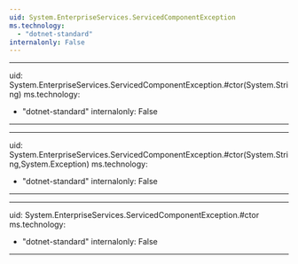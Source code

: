 ```yaml
---
uid: System.EnterpriseServices.ServicedComponentException
ms.technology: 
  - "dotnet-standard"
internalonly: False
---
```


---
uid: System.EnterpriseServices.ServicedComponentException.#ctor(System.String)
ms.technology: 
  - "dotnet-standard"
internalonly: False
---

---
uid: System.EnterpriseServices.ServicedComponentException.#ctor(System.String,System.Exception)
ms.technology: 
  - "dotnet-standard"
internalonly: False
---

---
uid: System.EnterpriseServices.ServicedComponentException.#ctor
ms.technology: 
  - "dotnet-standard"
internalonly: False
---
